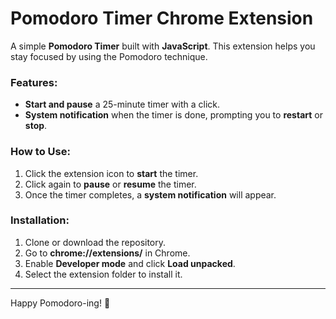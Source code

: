 # Pomodoro Timer Chrome Extension

A simple **Pomodoro Timer** built with **JavaScript**. This extension helps you stay focused by using the Pomodoro technique.

### Features:
- **Start and pause** a 25-minute timer with a click.
- **System notification** when the timer is done, prompting you to **restart** or **stop**.

### How to Use:
1. Click the extension icon to **start** the timer.
2. Click again to **pause** or **resume** the timer.
3. Once the timer completes, a **system notification** will appear.

### Installation:
1. Clone or download the repository.
2. Go to **chrome://extensions/** in Chrome.
3. Enable **Developer mode** and click **Load unpacked**.
4. Select the extension folder to install it.

---

Happy Pomodoro-ing! 🍅
